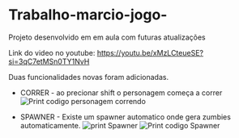 # Trabalho-marcio-jogo-
Projeto desenvolvido em em aula com futuras atualizações

Link do video no youtube: https://youtu.be/xMzLCteueSE?si=3qC7etMSn0TY1NvH

Duas funcionalidades novas foram adicionadas.

- CORRER -
ao precionar shift o personagem começa a correr
![Print codigo personagem correndo](https://github.com/x1victor/Trabalho-marcio-jogo-/assets/71649627/37de7608-b96c-42aa-a1ad-81ee54a03769)

- SPAWNER - 
Existe um spawner automatico onde gera zumbies automaticamente.
![print Spawner](https://github.com/x1victor/Trabalho-marcio-jogo-/assets/71649627/0f7ce058-d1ae-47fe-a254-6a2507e9f0a2)
![Print codigo Spawner](https://github.com/x1victor/Trabalho-marcio-jogo-/assets/71649627/eaa80973-26a2-427a-97c2-eed8681e3d71)

